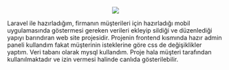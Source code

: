 <p align="center"><img src="https://laravel.com/assets/img/components/logo-laravel.svg"></p>

Laravel ile hazırladığım, firmanın müşterileri için hazırladığı mobil uygulamasında göstermesi gereken verileri ekleyip sildiği ve düzenlediği yapıyı barındıran web site projesidir. Projenin frontend kısmında hazır admin paneli kullandım fakat müşterinin isteklerine göre css de değişiklikler yaptım. Veri tabanı olarak mysql kullandım. Proje hala müşteri tarafından kullanılmaktadır ve izin vermesi halinde canlıda gösterilebilir.
